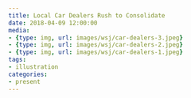 ```yaml
---
title: Local Car Dealers Rush to Consolidate
date: 2018-04-09 12:00:00
media:
- {type: img, url: images/wsj/car-dealers-3.jpeg}
- {type: img, url: images/wsj/car-dealers-2.jpeg}
- {type: img, url: images/wsj/car-dealers-1.jpeg}
tags:
- illustration
categories:
- present
---
```


